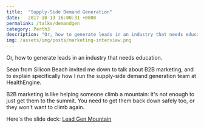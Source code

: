```yaml
---
title:  "Supply-Side Demand Generation"
date:   2017-10-13 16:00:31 +0800
permalink: /talks/demandgen
category: Perth3
description: "Or, how to generate leads in an industry that needs education."
img: /assets/img/posts/marketing-interview.png
---
```

Or, how to generate leads in an industry that needs education.  

Sean from Silicon Beach invited me down to talk about B2B marketing, and to explain specifically how I run the supply-side demand generation team at HealthEngine.

B2B marketing is like helping someone climb a mountain: it's not enough to just get them to the summit. You need to get them back down safely too, or they won't want to climb again. 

Here's the slide deck: [Lead Gen Mountain](/assets/downloads/leadgenmountain.pdf)

